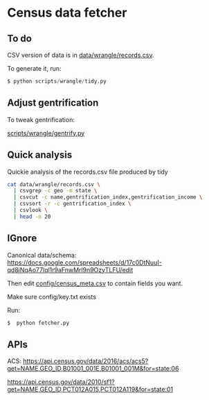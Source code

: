 # Census data fetcher




## To do


CSV version of data is in [data/wrangle/records.csv](data/wrangle/records.csv).

To generate it, run:

```py
$ python scripts/wrangle/tidy.py
```

## Adjust gentrification

To tweak gentrification:

[scripts/wrangle/gentrify.py](scripts/wrangle/gentrify.py)

## Quick analysis

Quickie analysis of the records.csv file produced by tidy

```sh
cat data/wrangle/records.csv \
  | csvgrep -c geo -m state \
  | csvcut -c name,gentrification_index,gentrification_income \
  | csvsort -r -c gentrification_index \
  | csvlook \
  | head -n 20
```











## IGnore

Canonical data/schema:
https://docs.google.com/spreadsheets/d/17c0DtNuuI-qd8jNqAo77lql1r9aFnwMrl9n9OzyTLFU/edit

Then edit [config/census_meta.csv](config/census_meta.csv) to contain fields you want.

Make sure config/key.txt exists

Run:

```sh
$  python fetcher.py
```


## APIs


ACS:
https://api.census.gov/data/2016/acs/acs5?get=NAME,GEO_ID,B01001_001E,B01001_001M&for=state:06


https://api.census.gov/data/2010/sf1?get=NAME,GEO_ID,PCT012A015,PCT012A119&for=state:01

